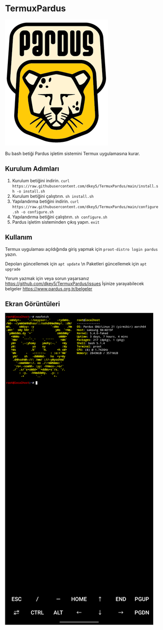 # TermuxPardus
![logo](https://raw.githubusercontent.com/dkey5/TermuxPardus/main/Pardus-02.png)

Bu bash betiği Pardus işletim sistemini Termux uygulamasına kurar.
## Kurulum Adımları
1. Kurulum betiğini indirin.
`curl https://raw.githubusercontent.com/dkey5/TermuxPardus/main/install.sh -o install.sh`
2. Kurulum betiğini çalıştırın.
`sh install.sh`
3. Yapılandırma betiğini indirin.
`curl https://raw.githubusercontent.com/dkey5/TermuxPardus/main/configure.sh -o configure.sh`
4. Yapılandırma betiğini çalıştırın.
`sh configure.sh`
5. Pardus işletim sisteminden çıkış yapın.
`exit`

## Kullanım
Termux uygulaması açıldığında giriş yapmak için `proot-distro login pardus` yazın.

Depoları güncellemek için `apt update` \n
Paketleri güncellemek için `apt upgrade`

Yorum yazmak için veya sorun yaşarsanız https://github.com/dkey5/TermuxPardus/issues
İşinize yarayabilecek belgeler https://www.pardus.org.tr/belgeler

## Ekran Görüntüleri
![ekran](https://raw.githubusercontent.com/dkey5/TermuxPardus/main/ekran.jpeg)
